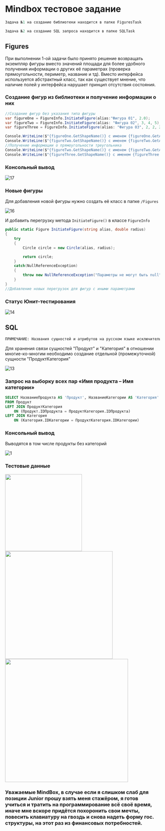 # Mindbox тестовое задание

```Kotlin
Задача №1 на создание библиотеки находится в папке FiguresTask
```
```Kotlin
Задача №2 на создание SQL запроса находится в папке SQLTask
```

## Figures

При выполнении 1-ой задачи было принято решение возвращать экземпляр фигуры вместо значений площади для более удобного получения информации о других её параметрах (проверка прямоугольности, периметр, название и тд). Вместо интерфейса используется абстрактный класс, так как существует мнение, что наличие полей у интерфейса нарушает принцип отсутствия состояния.

### Создание фигур из библиотеки и получение информации о них
```c#
//Создание фигур без указания типа фигуры
var figureOne = FigureInfo.InitiateFigure(alias:"Фигура 01", 2.0);
var figureTwo = FigureInfo.InitiateFigure(alias: "Фигура 02", 3, 4, 5);
var figureThree = FigureInfo.InitiateFigure(alias: "Фигура 03", 2, 2, 2, 2);

Console.WriteLine($"{figureOne.GetShapeName()} с именем {figureOne.GetAlias()} имеет площадь {figureOne.CalculateArea()} ");
Console.WriteLine($"{figureTwo.GetShapeName()} с именем {figureTwo.GetAlias()} имеет площадь {figureTwo.CalculateArea()} ");
//Получение информации о прямоугольности треугольника
Console.WriteLine($"{figureTwo.GetShapeName()} с именем {figureTwo.GetAlias()} прямоугольный? {figureTwo.IsRectangular()} ");
Console.WriteLine($"{figureThree.GetShapeName()} с именем {figureThree.GetAlias()} имеет площадь {figureThree.CalculateArea()} ");
```

### Консольный вывод

![17](https://user-images.githubusercontent.com/61066851/228287106-fc5f2a29-f6ae-4eff-8941-6f9bbf75cf60.png)

### Новые фигуры

Для добавления новой фигуры нужно создать её класс в папке ```/Figures```

![16](https://user-images.githubusercontent.com/61066851/228308830-53362f83-b585-46ab-90b2-614ec944754d.png)

И добавить перегрузку метода ```InitiateFigure()``` в классе ```FigureInfo```

```c#
public static Figure InitiateFigure(string alias, double radius)
{
    try
    {
        Circle circle = new Circle(alias, radius);

        return circle;
    }
    catch(NullReferenceException)
    {
        throw new NullReferenceException("Параметры не могут быть null");
    }
}
//Добавление новых перегрузок для фигур с иными параметрами
```

### Статус Юнит-тестирования

![14](https://user-images.githubusercontent.com/61066851/228288269-f4d80f5d-801e-4924-ad46-e8d33b8c6eb7.png)

## SQL

```Ruby
ПРИМЕЧАНИЕ: Названия сущностей и атрибутов на русском языке исключительно для наглядности
```

Для хранения связи сущностей "Продукт" и "Категория" в отношении многие-ко-многим необходимо создание отдельной (промежуточной) сущности "ПродуктКатегория"

![13](https://user-images.githubusercontent.com/61066851/228298549-3a0af132-4362-474b-aefb-d3919759e7a8.png)

### Запрос на выборку всех пар «Имя продукта – Имя категории»

```sql
SELECT НазваниеПродукта AS 'Продукт', НазваниеКатегории AS 'Категория'
FROM Продукт
LEFT JOIN ПродуктКатегория
	ON (Продукт.IDПродукта = ПродуктКатегория.IDПродукта)
LEFT JOIN Категория
	ON (Категория.IDКатегории = ПродуктКатегория.IDКатегории)
```

### Консольный вывод
Выводятся в том числе продукты без категорий

![1](https://user-images.githubusercontent.com/61066851/228300813-ddea159b-fbef-495a-93cb-5afef6798d0c.png)

### Тестовые данные
<div>
  <img src="https://user-images.githubusercontent.com/61066851/228301686-ad3afdf5-5a42-4c34-b055-0a6b032f4210.png" width="250"></img>
  <img src="https://user-images.githubusercontent.com/61066851/228301428-3fbe0bd0-e81e-4188-b0d7-7bbf20a45ec1.png" width="350"></img>
  <img src="https://user-images.githubusercontent.com/61066851/228301613-dba4b70b-5a86-4d65-959f-a5681c4dd2a1.png" width="400"></img>
</div>

### Уважаемые MindBox, в случае если я слишком слаб для позиции Junior прошу взять меня стажёром, я готов учиться и тратить на программирование всё своё время, иначе мне вскоре придётся похоронить свои мечты, повесить клавиатуру на гвоздь и снова надеть форму гос. структуры, на этот раз из финансовых потребностей.
